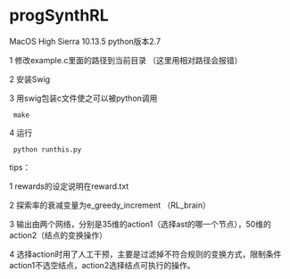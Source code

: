 # progSynthRL

MacOS High Sierra 10.13.5
python版本2.7

1 修改example.c里面的路径到当前目录 （这里用相对路径会报错）

2 安装Swig 

3 用swig包装c文件使之可以被python调用
  
     make 
   
4 运行

     python runthis.py 
  
tips： 

  1 rewards的设定说明在reward.txt
  
  2 探索率的衰减变量为e_greedy_increment （RL_brain）
  
  3 输出由两个网络，分别是35维的action1（选择ast的哪一个节点），50维的action2（结点的变换操作）
  
  4 选择action时用了人工干预，主要是过滤掉不符合规则的变换方式，限制条件action1不选空结点，action2选择结点可执行的操作。
